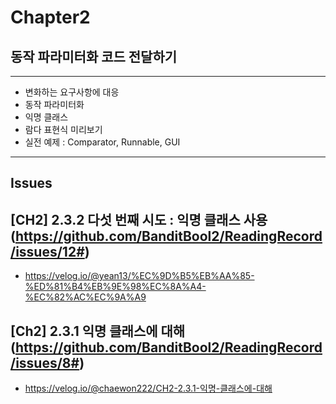 # Chapter2
## 동작 파라미터화 코드 전달하기

---
- 변화하는 요구사항에 대응
- 동작 파라미터화
- 익명 클래스
- 람다 표현식 미리보기
- 실전 예제 : Comparator, Runnable, GUI
---

## Issues
## [CH2] 2.3.2 다섯 번째 시도 : 익명 클래스 사용 (https://github.com/BanditBool2/ReadingRecord/issues/12#)
- https://velog.io/@yean13/%EC%9D%B5%EB%AA%85-%ED%81%B4%EB%9E%98%EC%8A%A4-%EC%82%AC%EC%9A%A9

## [Ch2] 2.3.1 익명 클래스에 대해(https://github.com/BanditBool2/ReadingRecord/issues/8#)
- https://velog.io/@chaewon222/CH2-2.3.1-익명-클래스에-대해

